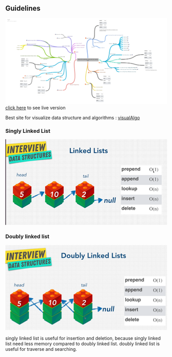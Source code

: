 ## Guidelines
![dataStructure and algorithms](./datastructure-algorithms.png)
[click here](https://coggle.it/diagram/W5E5tqYlrXvFJPsq/t/master-the-interview-click-here-for-course-link)  to see live version

Best site for visualize data structure and algorithms : [visualAlgo](https://visualgo.net/en/list)


### Singly Linked List 
![singly linked list](./singly-linked-list.png)

### Doubly linked list 
![doubly linked list](./doubly-linked-list.png)

singly linked list is useful for insertion and deletion, because singly linked list need less memory compared to doubly linked list. 
doubly linked list is useful for traverse and searching.  
